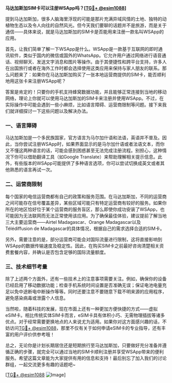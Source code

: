 **马达加斯加SIM卡可以注册WSApp吗？[[TG💪+ @esim1088](https://t.me/s/esim1088)]**

提到马达加斯加，很多人脑海里浮现的可能是那片充满异域风情的土地、独特的动植物生态以及令人向往的自然风光。但今天我们要聊的话题并不是旅游，而是关于通信——具体来说，就是马达加斯加的SIM卡是否能用来注册一款名叫WSApp的应用。

首先，让我们简单了解一下WSApp是什么。WSApp是一款基于互联网的即时通讯软件，类似于国内的微信或国外的WhatsApp。它允许用户通过网络进行语音通话、视频聊天、发送文字消息和图片等操作。由于其便捷性和跨平台支持，许多人在出国旅行或者在海外工作时都会选择使用这类应用来保持与家人朋友的联系。那么问题来了：如果你在马达加斯加购买了一张本地运营商提供的SIM卡，能否顺利地用这张卡来注册WSApp呢？

答案是肯定的！只要你的手机支持蜂窝数据功能，并且能够正常连接到当地的移动网络，理论上你就可以使用马达加斯加的SIM卡来注册并使用WSApp。不过，在实际操作中可能会遇到一些小麻烦，比如语言障碍、运营商限制等问题。接下来我们就详细探讨一下这些问题以及解决办法。

### **一、语言障碍**
马达加斯加是一个多民族国家，官方语言为马尔加什语和法语，英语并不普及。因此，当你尝试注册WSApp时，如果界面显示的是马尔加什语或者法语文本，而你又不懂这两种语言的话，可能会感到困惑甚至无法完成注册流程。别担心，这种情况下你可以借助翻译工具（如Google Translate）来帮助理解相关提示信息。此外，有些版本的WSApp可能提供了多种语言选项，你可以尝试切换成英文或者其他熟悉的语言再试一次。

### **二、运营商限制**
每个国家的电信运营商都有自己的政策和服务范围。在马达加斯加，不同的运营商之间可能存在信号覆盖差异，某些区域可能只有特定运营商有较好的服务。如果你所在的地区恰好位于某个运营商的服务盲区，那么即使你成功安装了WSApp，也可能因为无法联网而无法正常使用该应用。为了确保最佳体验，建议提前了解当地三大主要运营商——Airtel Madagascar、Orange Madagascar以及Télédiffusion de Madagascar的具体情况，根据自己的需求选择合适的SIM卡。

另外，需要注意的是，部分运营商可能会对国际流量进行限制，这将直接影响到WSApp的数据传输速度及稳定性。因此，在购买SIM卡之前最好咨询清楚相关资费套餐内容，并确认是否包含足够的国际流量额度。

### **三、技术细节考量**
除了上述两个方面外，还有一些技术上的注意事项需要关注。例如，确保你的设备已经启用了移动数据功能；检查手机系统时间设置是否准确无误；保证电池电量充足以免中途断电中断操作等等。同时还要注意不要随意下载不明来源的应用程序，避免感染病毒或泄露个人信息。

当然啦，随着科技的发展，现在市面上还有一种更加方便快捷的方式——虚拟eSIM卡。相比传统实体SIM卡而言，eSIM卡具有体积小巧、无需物理插拔等诸多优点。对于经常需要更换地点的人来说尤为适用。如果你对这方面感兴趣的话，不妨访问[TG💪+ @esim1088](https://t.me/s/esim1088)，那里不仅有关于如何申请eSIM卡的专业指导，还有丰富的用户评价供参考哦！

总之，无论你是计划长期居住还是短期旅行至马达加斯加，只要做好充分准备并遵循正确的步骤，就完全可以通过当地的SIM卡顺利注册并享受WSApp带来的便利服务。希望这篇文章能为大家提供有用的信息和支持！最后别忘了加入我们的讨论群组，一起交流更多有趣的话题吧~ 

[[TG💪+ @esim1088](https://t.me/s/esim1088) ![Image](https://i.postimg.cc/4NQfJmqS/Snipaste-2025-05-13-00-14-12.png)]